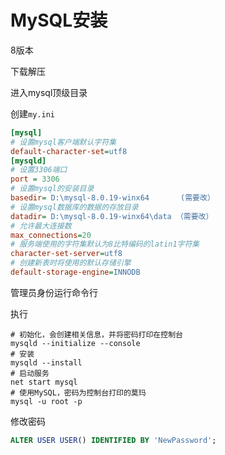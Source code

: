 # MySQL安装

8版本

下载解压

进入mysql顶级目录

创建`my.ini`

```ini
[mysql]
# 设置mysql客户端默认字符集
default-character-set=utf8
[mysqld]
# 设置3306端口
port = 3306
# 设置mysql的安装目录
basedir= D:\mysql-8.0.19-winx64       (需要改）
# 设置mysql数据库的数据的存放目录
datadir= D:\mysql-8.0.19-winx64\data （需要改）
# 允许最大连接数
max_connections=20
# 服务端使用的字符集默认为8比特编码的latin1字符集
character-set-server=utf8
# 创建新表时将使用的默认存储引擎
default-storage-engine=INNODB
```

管理员身份运行命令行

执行

```shell
# 初始化，会创建相关信息，并将密码打印在控制台
mysqld --initialize --console
# 安装
mysqld --install
# 启动服务
net start mysql
# 使用MySQL，密码为控制台打印的莫玛
mysql -u root -p
```

修改密码

```sql
ALTER USER USER() IDENTIFIED BY 'NewPassword';
```


